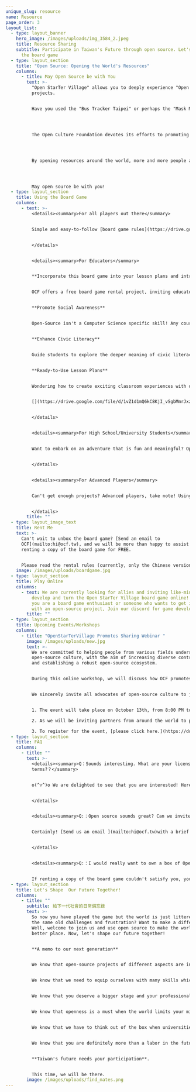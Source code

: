```yaml
---
unique_slug: resource
name: Resource
page_order: 3
layout_list:
  - type: layout_banner
    hero_image: /images/uploads/img_3584_2.jpeg
    title: Resource Sharing
    subtitle: Participate in Taiwan's Future through open source. Let's start with
      the board game
  - type: layout_section
    title: "Open Source: Opening the World's Resources"
    columns:
      - title: May Open Source be with You
        text: >-
          "Open StarTer Village" allows you to deeply experience "Open Source"
          projects.


          Have you used the "Bus Tracker Taipei" or perhaps the "Mask Map"? These projects were initiated by the community, rallying partners from different fields like programming, marketing, cultural workers, and more, all contributing their expertise to construct open-source projects.




          The Open Culture Foundation devotes its efforts to promoting and facilitating the development of Taiwan's open-source community, allowing talents from all sides to simultaneously drive social progress, enrich their own skills, and achieve success through the execution of diverse projects.




          By opening resources around the world, more and more people are able to head toward the collective good. Drawing on the power of the crowd, we are also creating a better future.




          May open source be with you!
  - type: layout_section
    title: Using the Board Game
    columns:
      - text: >-
          <details><summary>For all players out there</summary>


          Simple and easy-to-follow [board game rules](https://drive.google.com/file/d/1gBGKhavLdDQ-J1elxQNN6E7Sdz0ZBTeO/view?usp=drive_link), paired with beautifully crafted quick-start tutorial slides, make it easy for any newbie or seasoned board game enthusiast to enjoy. 


          </details>


          <details><summary>For Educators</summary>


          **Incorporate this board game into your lesson plans and introduce students to the concept of open source.**


          OCF offers a free board game rental project, inviting educators to bring open-source concepts into the classroom. Through board games, students gain a deeper understanding of open source, collaboration, project management, resource sharing, and the importance of diverse skills.


          **Promote Social Awareness** 


          Open-Source isn't a Computer Science specific skill! Any courses related to public policy, open government, or public issues can introduce open-source principles through Open StarTer Village, leading students to discuss how to promote social causes they care about and solve problems more effectively.


          **Enhance Civic Literacy**


          Guide students to explore the deeper meaning of civic literacy. Through the game scenarios in Open StarTer Village, students get to understand the value of collaboration, resource sharing, and diverse thinking. Students will cultivate essential civic literacy skills such as active concern for issues, coordination, critical thinking, and public awareness through board games.


          **Ready-to-Use Lesson Plans**


          Wondering how to create exciting classroom experiences with open-source themes? Check out our [guidelines for open source Promoters](https://drive.google.com/file/d/1locvsw1T2LdGZbF3_FZ4PSPfbZjYvVCe/view?usp=drive_link) and[](https://drive.google.com/file/d/1locvsw1T2LdGZbF3_FZ4PSPfbZjYvVCe/view?usp=drive_link)[](https://drive.google.com/file/d/1locvsw1T2LdGZbF3_FZ4PSPfbZjYvVCe/view?usp=drive_link) [download the complete lesson plan package (simplified and advanced versions included).](https://drive.google.com/file/d/1vZ1d1mQ6kC8KjI_vSgbMmrJxzvz3nG-K/view?usp=drive_link)  Let's make a creativity flow in your teaching![](https://drive.google.com/file/d/1vZ1d1mQ6kC8KjI_vSgbMmrJxzvz3nG-K/view?usp=drive_link)


          [](https://drive.google.com/file/d/1vZ1d1mQ6kC8KjI_vSgbMmrJxzvz3nG-K/view?usp=drive_link)


          </details>


          <details><summary>For High School/University Students</summary>


          Want to embark on an adventure that is fun and meaningful? Open StarTer Village board game is your handy tool for both entertainment and purpose! Whether used as games for team-building events or icebreakers in any club or social gathering, it's versatile and adaptable. The game allows you to enjoy the fun of board games with ease while also addressing public issues and experiencing the joy of open-source collaboration!


          </details>


          <details><summary>For Advanced Players</summary>


          Can't get enough projects? Advanced players, take note! Using our [advanced custom rules,](https://drive.google.com/file/d/1V-q2UCA-XOF_4t0n6wBNYTa9dFzgareV/view?usp=drive_link) players can integrate their own projects into the game, making the board game more aligned with the ideas you want to promote!


          </details>
        title: ""
  - type: layout_image_text
    title: Rent Me
    text: >-
      Can't wait to unbox the board game? [Send an email to
      OCF](mailto:hi@ocf.tw), and we will be more than happy to assist you in
      renting a copy of the board game for FREE. 


      Please read the rental rules (currently, only the Chinese version of the board game is available for rent within Taiwan).
    image: /images/uploads/boardgame.jpg
  - type: layout_section
    title: Play Online
    columns:
      - text: We are currently looking for allies and inviting like-minded friends to
          develop and turn the Open StarTer Village board game online! Whether
          you are a board game enthusiast or someone who wants to get involved
          with an open-source project, Join our discord for game development!
        title: ""
  - type: layout_section
    title: Upcoming Events/Workshops
    columns:
      - title: "OpenStarTerVillage Promotes Sharing Webinar "
        image: /images/uploads/new.jpg
        text: >-
          We are committed to helping people from various fields understand
          open-source culture, with the aim of increasing diverse contributors
          and establishing a robust open-source ecosystem.


          During this online workshop, we will discuss how OCF promotes open-source culture through the "Open StarTer Village" game and how we have formulated our promotion strategies. What are the advantages of this promotional approach, and what challenges have we encountered?


          We sincerely invite all advocates of open-source culture to join us and share their experiences in promoting open source. 


          1. The event will take place on October 13th, from 8:00 PM to 9:30 PM (Taipei, Taiwan Time UTC+8). 

          2. As we will be inviting partners from around the world to participate, the event will be conducted in English.

          3. To register for the event, [please click here.](https://docs.google.com/forms/d/e/1FAIpQLSfsD48X2DeW-qjf8efCc0Crii7rqMUCQVy0kaUlsTly1VSr6A/viewform)
  - type: layout_section
    title: FAQ
    columns:
      - title: ""
        text: >-
          <details><summary>Q：Sounds interesting. What are your licensing
          terms?？</summary>


          o(^▽^)o We are delighted to see that you are interested! Here are our licensing terms: CC BY-NC 4.0 (Creative Commons Attribution-NonCommercial 4.0). In plain language, it means except for commercial purposes, you're free to use, adapt, and distribute all the information about the board game (including design and documents). Remember you must credit OCF when using. 


          </details>


          <details><summary>Q:：Open source sounds great? Can we invite OCF to host a talk or a guest lecture?？</summary>


          Certainly! [Send us an email ](mailto:hi@ocf.tw)with a brief note (proposed dates, event purposes, etc.), and someone from our office will be more than happy to discuss the details with you!


          </details>


          <details><summary>Q:：I would really want to own a box of Open StarTer Village. How can I get it？</summary>


          If renting a copy of the board game couldn't satisfy you, you can [download the materials from here ](https://drive.google.com/drive/u/0/folders/1hn4R9E2q4srJX7D6dYQgAejU5sqWoh8z)to make your own Open StarTer Village.
  - type: layout_section
    title: Let's Shape  Our Future Together!
    columns:
      - title: ""
        subtitle: 給下一代社會的日常備忘錄
        text: >-
          So now you have played the game but the world is just littered with
          the same old challenges and frustration? Want to make a difference?
          Well, welcome to join us and use open source to make the world a
          better place. Now, let's shape our future together! 


          **A memo to our next generation**


          We know that open-source projects of different aspects are indispensable in promoting social progress.


          We know that we need to equip ourselves with many skills which schools don't teach us before entering the workforce.


          We know that you deserve a bigger stage and your professional skills need to be seen by more people.


          We know that openness is a must when the world limits your mind.


          We know that we have to think out of the box when universities are only vocational training centers.


          We know that you are definitely more than a labor in the future society.


          **Taiwan's future needs your participation**.


          This time, we will be there.
        image: /images/uploads/find_mates.png
---
```

